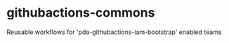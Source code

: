 # **githubactions-commons** #

Reusable workflows for 'pda-githubactions-iam-bootstrap' enabled teams
